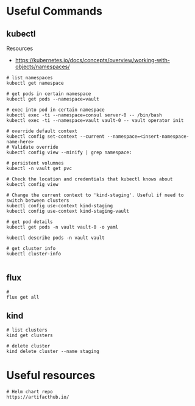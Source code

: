 # Useful Commands

## kubectl
Resources
* https://kubernetes.io/docs/concepts/overview/working-with-objects/namespaces/

```
# list namespaces
kubectl get namespace

# get pods in certain namespace
kubectl get pods --namespace=vault

# exec into pod in certain namespace
kubectl exec -ti --namespace=consul server-0 -- /bin/bash
kubectl exec -ti --namespace=vault vault-0 -- vault operator init

# override default context
kubectl config set-context --current --namespace=<insert-namespace-name-here>
# Validate override
kubectl config view --minify | grep namespace:

# persistent volumnes
kubectl -n vault get pvc

# Check the location and credentials that kubectl knows about  
kubectl config view

# Change the current context to 'kind-staging'. Useful if need to switch between clusters
kubectl config use-context kind-staging
kubectl config use-context kind-staging-vault

# get pod details
kubectl get pods -n vault vault-0 -o yaml 

kubectl describe pods -n vault vault

# get cluster info
kubectl cluster-info   


```


## flux

```
# 
flux get all
```

## kind
```
# list clusters
kind get clusters

# delete cluster
kind delete cluster --name staging
```

# Useful resources

```
# Helm chart repo
https://artifacthub.io/

```